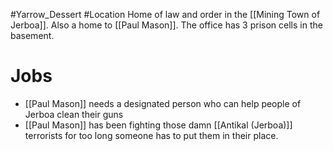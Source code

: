 #Yarrow_Dessert #Location 
Home of law and order in the [[Mining Town of Jerboa]]. Also a home to [[Paul Mason]]. The office has 3 prison cells in the basement.
# Jobs
- [[Paul Mason]] needs a designated person who can help people of Jerboa clean their guns
- [[Paul Mason]] has been fighting those damn [[Antikal (Jerboa)]] terrorists for too long someone has to put them in their place.